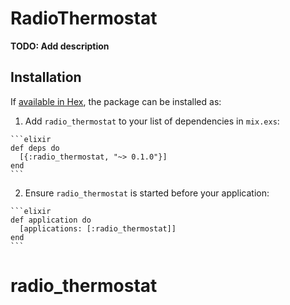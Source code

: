 # RadioThermostat

**TODO: Add description**

## Installation

If [available in Hex](https://hex.pm/docs/publish), the package can be installed as:

  1. Add `radio_thermostat` to your list of dependencies in `mix.exs`:

    ```elixir
    def deps do
      [{:radio_thermostat, "~> 0.1.0"}]
    end
    ```

  2. Ensure `radio_thermostat` is started before your application:

    ```elixir
    def application do
      [applications: [:radio_thermostat]]
    end
    ```

# radio_thermostat
